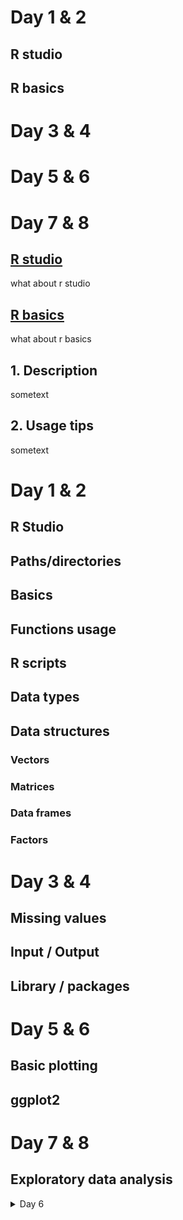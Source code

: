 
<h1 class="title"> Day 1 & 2 </h1>

<div id="TOC">
   <ul>
   	<h2><a href="#rstudio">R studio</a></h2>
   	<h2><a href="#rbasics">R basics</a></h2>
   </ul>
</div>







<h1 class="title"> Day 3 & 4 </h1>
<h1 class="title"> Day 5 & 6 </h1>
<h1 class="title"> Day 7 & 8 </h1>

<div id="rstudio">
   <h2>
       <a href="#TOC">R studio</a>
   </h2>
   <p>
	what about r studio
   </p>
</div>



<div id="rbasics">
   <h2>
       <a href="#TOC">R basics</a>
   </h2>
   <p>
        what about r basics
   </p>
</div>




<a name="desc"></a>
## 1. Description

sometext

<a name="usage"></a>
## 2. Usage tips

sometext



<h1>Day 1 & 2</h1>
<h2>R Studio</h2>
<h2>Paths/directories</h2>
<h2>Basics</h2>
<h2>Functions usage</h2>
<h2>R scripts</h2>
<h2>Data types</h2>
<h2>Data structures</h2>
<h3>Vectors</h3>
<h3>Matrices</h3>
<h3>Data frames</h3>
<h3>Factors</h3>

<h1>Day 3 & 4</h1>
<h2>Missing values</h2>
<h2>Input / Output</h2>
<h2>Library / packages</h2>

<h1>Day 5 & 6</h1>
<h2>Basic plotting</h2>
<h2>ggplot2</h2>

<h1>Day 7 & 8</h1>
<h2>Exploratory data analysis</h2>


<details>
<summary>Day 6</summary>

* markdown list 1
* markdown list 2

</details>

